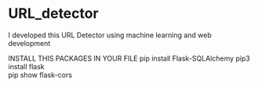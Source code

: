 # URL_detector
I developed this URL Detector using machine learning and web development

INSTALL THIS PACKAGES IN YOUR FILE
pip install Flask-SQLAlchemy
pip3 install flask   
pip show flask-cors  
